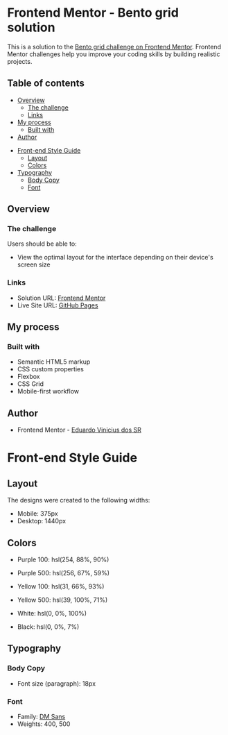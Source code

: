 # Frontend Mentor - Bento grid solution

This is a solution to the [Bento grid challenge on Frontend Mentor](https://www.frontendmentor.io/challenges/bento-grid-RMydElrlOj). Frontend Mentor challenges help you improve your coding skills by building realistic projects.

## Table of contents

- [Overview](#overview)
  - [The challenge](#the-challenge)
  - [Links](#links)
- [My process](#my-process)
  - [Built with](#built-with)
- [Author](#author)
<!-- Styles -->
- [Front-end Style Guide](#Front-end-Style-Guide)
  - [Layout](#Layout)
  - [Colors](#Colors)
- [Typography](#Typography)
  - [Body Copy](#Body-Copy)
  - [Font](#font)

## Overview

### The challenge

Users should be able to:

- View the optimal layout for the interface depending on their device's screen size

### Links

- Solution URL: [Frontend Mentor](https://www.frontendmentor.io/solutions/bento-grid-fBepMdt7QJ)
- Live Site URL: [GitHub Pages](https://eduardo-vinicius-dos-sr.github.io/Bento-grid/)

## My process

### Built with

- Semantic HTML5 markup
- CSS custom properties
- Flexbox
- CSS Grid
- Mobile-first workflow

## Author

- Frontend Mentor - [Eduardo Vinicius dos SR](https://www.frontendmentor.io/profile/Eduardo-Vinicius-dos-SR)

# Front-end Style Guide

## Layout

The designs were created to the following widths:

- Mobile: 375px
- Desktop: 1440px

## Colors

- Purple 100: hsl(254, 88%, 90%)
- Purple 500: hsl(256, 67%, 59%)

- Yellow 100: hsl(31, 66%, 93%)
- Yellow 500: hsl(39, 100%, 71%)

- White: hsl(0, 0%, 100%)
- Black: hsl(0, 0%, 7%)

## Typography

### Body Copy

- Font size (paragraph): 18px

### Font

- Family: [DM Sans](https://fonts.google.com/specimen/DM+Sans)
- Weights: 400, 500
